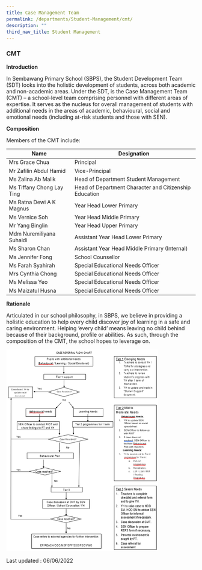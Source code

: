 ```yaml
---
title: Case Management Team
permalink: /departments/Student-Management/cmt/
description: ""
third_nav_title: Student Management
---
```

### CMT

**Introduction**

In Sembawang Primary School (SBPS), the Student Development Team (SDT) looks into the holistic development of students, across both academic and non-academic areas. Under the SDT, is the Case Management Team (CMT) – a school-level team comprising personnel with different areas of expertise. It serves as the nucleus for overall management of students with additional needs in the areas of academic, behavioural, social and emotional needs (including at-risk students and those with SEN).  

  

**Composition**

Members of the CMT include:

| Name | Designation |
|---|---|
| Mrs Grace Chua | Principal |
| Mr Zafilin Abdul Hamid | Vice-Principal |
| Ms Zalina Ab Malik | Head of Department Student Management |
| Ms Tiffany Chong Lay Ting | Head of Department Character and Citizenship Education |
| Ms Ratna Dewi A K Magnus | Year Head Lower Primary |
| Ms Vernice Soh | Year Head Middle Primary |
| Mr Yang Binglin | Year Head Upper Primary |
| Mdm Nuremiliyana Suhaidi | Assistant Year Head Lower Primary |
| Ms Sharon Chan | Assistant Year Head Middle Primary (Internal) |
| Ms Jennifer Fong | School Counsellor |
| Ms Farah Syahirah | Special Educational Needs Officer |
| Mrs Cynthia Chong | Special Educational Needs Officer |
| Ms Melissa Yeo | Special Educational Needs Officer |
| Ms Maizatul Husna | Special Educational Needs Officer |

**Rationale**

Articulated in our school philosophy, in SBPS, we believe in providing a holistic education to help every child discover joy of learning in a safe and caring environment. Helping ‘every child’ means leaving no child behind because of their background, profile or abilities. As such, through the composition of the CMT, the school hopes to leverage on.

<img src="/images/cmt1.png" 
     style="width:80%">

Last updated : 06/06/2022